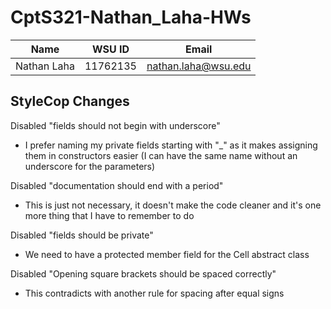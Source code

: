 # CptS321-Nathan_Laha-HWs

| Name     | WSU ID              | Email |
| ----------- | -------- | ------------------- |
| Nathan Laha            | 11762135         | nathan.laha@wsu.edu                    |

## StyleCop Changes

Disabled "fields should not begin with underscore"
- I prefer naming my private fields starting with "_" as it makes assigning them in constructors easier (I can have the same name without an underscore for the parameters)

Disabled "documentation should end with a period"
- This is just not necessary, it doesn't make the code cleaner and it's one more thing that I have to remember to do

Disabled "fields should be private"
- We need to have a protected member field for the Cell abstract class

Disabled "Opening square brackets should be spaced correctly"
- This contradicts with another rule for spacing after equal signs